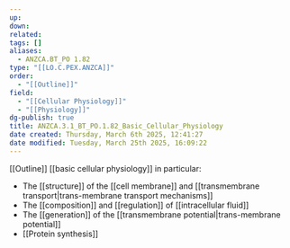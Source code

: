 ```yaml
---
up: 
down: 
related: 
tags: []
aliases:
  - ANZCA.BT_PO 1.82
type: "[[LO.C.PEX.ANZCA]]"
order:
  - "[[Outline]]"
field:
  - "[[Cellular Physiology]]"
  - "[[Physiology]]"
dg-publish: true
title: ANZCA.3.1_BT_PO.1.82_Basic_Cellular_Physiology
date created: Thursday, March 6th 2025, 12:41:27
date modified: Tuesday, March 25th 2025, 16:09:22
---
```


[[Outline]] [[basic cellular physiology]] in particular:

* The [[structure]] of the [[cell membrane]] and [[transmembrane transport|trans-membrane transport mechanisms]]
* The [[composition]] and [[regulation]] of [[intracellular fluid]]
* The [[generation]] of the [[transmembrane potential|trans-membrane potential]]
* [[Protein synthesis]]

